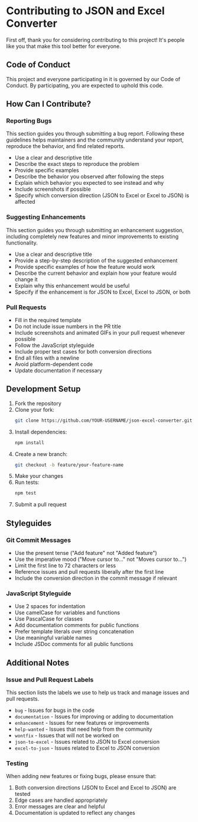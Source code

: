 # Contributing to JSON and Excel Converter

First off, thank you for considering contributing to this project! It's people like you that make this tool better for everyone.

## Code of Conduct

This project and everyone participating in it is governed by our Code of Conduct. By participating, you are expected to uphold this code.

## How Can I Contribute?

### Reporting Bugs

This section guides you through submitting a bug report. Following these guidelines helps maintainers and the community understand your report, reproduce the behavior, and find related reports.

- Use a clear and descriptive title
- Describe the exact steps to reproduce the problem
- Provide specific examples
- Describe the behavior you observed after following the steps
- Explain which behavior you expected to see instead and why
- Include screenshots if possible
- Specify which conversion direction (JSON to Excel or Excel to JSON) is affected

### Suggesting Enhancements

This section guides you through submitting an enhancement suggestion, including completely new features and minor improvements to existing functionality.

- Use a clear and descriptive title
- Provide a step-by-step description of the suggested enhancement
- Provide specific examples of how the feature would work
- Describe the current behavior and explain how your feature would change it
- Explain why this enhancement would be useful
- Specify if the enhancement is for JSON to Excel, Excel to JSON, or both

### Pull Requests

- Fill in the required template
- Do not include issue numbers in the PR title
- Include screenshots and animated GIFs in your pull request whenever possible
- Follow the JavaScript styleguide
- Include proper test cases for both conversion directions
- End all files with a newline
- Avoid platform-dependent code
- Update documentation if necessary

## Development Setup

1. Fork the repository
2. Clone your fork:
   ```bash
   git clone https://github.com/YOUR-USERNAME/json-excel-converter.git
   ```
3. Install dependencies:
   ```bash
   npm install
   ```
4. Create a new branch:
   ```bash
   git checkout -b feature/your-feature-name
   ```
5. Make your changes
6. Run tests:
   ```bash
   npm test
   ```
7. Submit a pull request

## Styleguides

### Git Commit Messages

- Use the present tense ("Add feature" not "Added feature")
- Use the imperative mood ("Move cursor to..." not "Moves cursor to...")
- Limit the first line to 72 characters or less
- Reference issues and pull requests liberally after the first line
- Include the conversion direction in the commit message if relevant

### JavaScript Styleguide

- Use 2 spaces for indentation
- Use camelCase for variables and functions
- Use PascalCase for classes
- Add documentation comments for public functions
- Prefer template literals over string concatenation
- Use meaningful variable names
- Include JSDoc comments for all public functions

## Additional Notes

### Issue and Pull Request Labels

This section lists the labels we use to help us track and manage issues and pull requests.

* `bug` - Issues for bugs in the code
* `documentation` - Issues for improving or adding to documentation
* `enhancement` - Issues for new features or improvements
* `help-wanted` - Issues that need help from the community
* `wontfix` - Issues that will not be worked on
* `json-to-excel` - Issues related to JSON to Excel conversion
* `excel-to-json` - Issues related to Excel to JSON conversion

### Testing

When adding new features or fixing bugs, please ensure that:
1. Both conversion directions (JSON to Excel and Excel to JSON) are tested
2. Edge cases are handled appropriately
3. Error messages are clear and helpful
4. Documentation is updated to reflect any changes